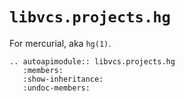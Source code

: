 # `libvcs.projects.hg`

For mercurial, aka `hg(1)`.

```{eval-rst}
.. autoapimodule:: libvcs.projects.hg
   :members:
   :show-inheritance:
   :undoc-members:
```
